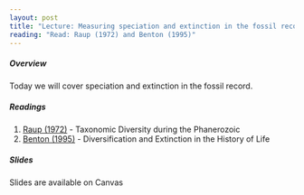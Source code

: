 ```yaml
---
layout: post
title: "Lecture: Measuring speciation and extinction in the fossil record"
reading: "Read: Raup (1972) and Benton (1995)"
---
```


##### Overview

Today we will cover speciation and extinction in the fossil record. 

##### Readings

1. [Raup (1972)](http://www.jstor.org/stable/pdf/1734207.pdf) - Taxonomic Diversity during the Phanerozoic
2. [Benton (1995)](http://www.jstor.org/stable/pdf/2886491.pdf) - Diversification and Extinction in the History of Life

##### Slides

Slides are available on Canvas
